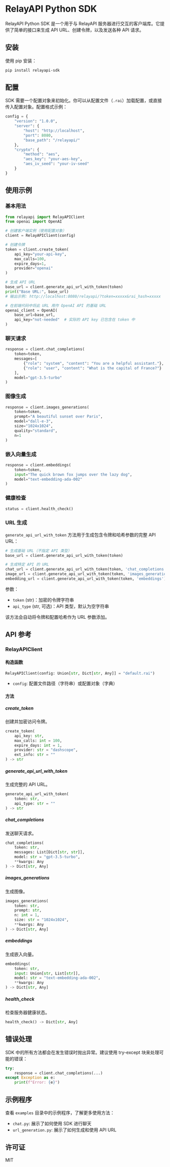 # RelayAPI Python SDK

RelayAPI Python SDK 是一个用于与 RelayAPI 服务器进行交互的客户端库。它提供了简单的接口来生成 API URL、创建令牌，以及发送各种 API 请求。

## 安装

使用 pip 安装：

```bash
pip install relayapi-sdk
```

## 配置

SDK 需要一个配置对象来初始化。你可以从配置文件（`.rai`）加载配置，或直接传入配置对象。配置格式示例：

```python
config = {
    "version": "1.0.0",
    "server": {
        "host": "http://localhost",
        "port": 8080,
        "base_path": "/relayapi/"
    },
    "crypto": {
        "method": "aes",
        "aes_key": "your-aes-key",
        "aes_iv_seed": "your-iv-seed"
    }
}
```

## 使用示例

### 基本用法

```python
from relayapi import RelayAPIClient
from openai import OpenAI

# 创建客户端实例（使用配置对象）
client = RelayAPIClient(config)

# 创建令牌
token = client.create_token(
    api_key="your-api-key",
    max_calls=100,
    expire_days=1,
    provider="openai"
)

# 生成 API URL
base_url = client.generate_api_url_with_token(token)
print("Base URL:", base_url)
# 输出示例: http://localhost:8080/relayapi/?token=xxxxx&rai_hash=xxxxx

# 在前端代码中将此 URL 用作 OpenAI API 的基础 URL
openai_client = OpenAI(
    base_url=base_url,
    api_key="not-needed"  # 实际的 API key 已包含在 token 中
)
```

### 聊天请求

```python
response = client.chat_completions(
    token=token,
    messages=[
        {"role": "system", "content": "You are a helpful assistant."},
        {"role": "user", "content": "What is the capital of France?"}
    ],
    model="gpt-3.5-turbo"
)
```

### 图像生成

```python
response = client.images_generations(
    token=token,
    prompt="A beautiful sunset over Paris",
    model="dall-e-3",
    size="1024x1024",
    quality="standard",
    n=1
)
```

### 嵌入向量生成

```python
response = client.embeddings(
    token=token,
    input="The quick brown fox jumps over the lazy dog",
    model="text-embedding-ada-002"
)
```

### 健康检查

```python
status = client.health_check()
```

### URL 生成

`generate_api_url_with_token` 方法用于生成包含令牌和哈希参数的完整 API URL：

```python
# 生成基础 URL（不指定 API 类型）
base_url = client.generate_api_url_with_token(token)

# 生成特定 API 的 URL
chat_url = client.generate_api_url_with_token(token, 'chat_completions')
image_url = client.generate_api_url_with_token(token, 'images_generations')
embedding_url = client.generate_api_url_with_token(token, 'embeddings')
```

参数：
- `token` (str)：加密的令牌字符串
- `api_type` (str, 可选)：API 类型，默认为空字符串

该方法会自动将令牌和配置哈希作为 URL 参数添加。

## API 参考

### RelayAPIClient

#### 构造函数

```python
RelayAPIClient(config: Union[str, Dict[str, Any]] = "default.rai")
```

- `config`: 配置文件路径（字符串）或配置对象（字典）

#### 方法

##### create_token

创建并加密访问令牌。

```python
create_token(
    api_key: str,
    max_calls: int = 100,
    expire_days: int = 1,
    provider: str = "dashscope",
    ext_info: str = ""
) -> str
```

##### generate_api_url_with_token

生成完整的 API URL。

```python
generate_api_url_with_token(
    token: str,
    api_type: str = ""
) -> str
```

##### chat_completions

发送聊天请求。

```python
chat_completions(
    token: str,
    messages: List[Dict[str, str]],
    model: str = "gpt-3.5-turbo",
    **kwargs: Any
) -> Dict[str, Any]
```

##### images_generations

生成图像。

```python
images_generations(
    token: str,
    prompt: str,
    n: int = 1,
    size: str = "1024x1024",
    **kwargs: Any
) -> Dict[str, Any]
```

##### embeddings

生成嵌入向量。

```python
embeddings(
    token: str,
    input: Union[str, List[str]],
    model: str = "text-embedding-ada-002",
    **kwargs: Any
) -> Dict[str, Any]
```

##### health_check

检查服务器健康状态。

```python
health_check() -> Dict[str, Any]
```

## 错误处理

SDK 中的所有方法都会在发生错误时抛出异常。建议使用 try-except 块来处理可能的错误：

```python
try:
    response = client.chat_completions(...)
except Exception as e:
    print(f"Error: {e}")
```

## 示例程序

查看 `examples` 目录中的示例程序，了解更多使用方法：

- `chat.py`: 展示了如何使用 SDK 进行聊天
- `url_generation.py`: 展示了如何生成和使用 API URL

## 许可证

MIT
```